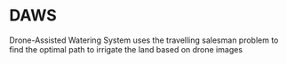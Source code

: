 # DAWS
 Drone-Assisted Watering System uses the travelling salesman problem to find the optimal path to irrigate the land based on drone images
